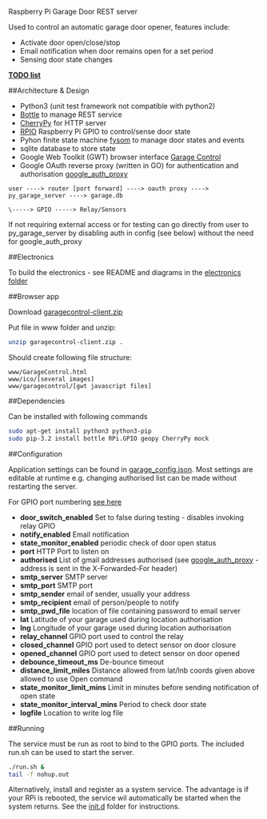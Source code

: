 Raspberry Pi Garage Door REST server

Used to control an automatic garage door opener, features include:

* Activate door open/close/stop
* Email notification when door remains open for a set period
* Sensing door state changes

[**TODO list**](https://gist.github.com/drweaver/8904740)

##Architecture & Design

* Python3 (unit test framework not compatible with python2)
* [Bottle](http://bottlepy.org/) to manage REST service
* [CherryPy](http://www.cherrypy.org) for HTTP server
* [RPIO](https://pypi.python.org/pypi/RPIO) Raspberry Pi GPIO to control/sense door state 
* Pyhon finite state machine [fysom](https://github.com/oxplot/fysom) to manage door states and events
* sqlite database to store state
* Google Web Toolkit (GWT) browser interface [Garage Control](https://github.com/drweaver/gwt_garage_control)
* Google OAuth reverse proxy (written in GO) for authentication and authorisation [google_auth_proxy](https://github.com/drweaver/google_auth_proxy)

```
user ----> router [port forward] ----> oauth proxy ----> py_garage_server ----> garage.db
                                                                        \-----> GPIO -----> Relay/Sensors
```

If not requiring external access or for testing can go directly from 
user to py_garage_server by disabling auth in config (see below) without
the need for google_auth_proxy
																		
##Electronics

To build the electronics - see README and diagrams in the [electronics folder](electronics/README.md)

##Browser app

Download [garagecontrol-client.zip](https://github.com/drweaver/gwt_garage_control/releases/latest)

Put file in www folder and unzip: 
```bash
unzip garagecontrol-client.zip .
```

Should create following file structure:
```
www/GarageControl.html
www/ico/[several images]
www/garagecontrol/[gwt javascript files] 
```

##Dependencies

Can be installed with following commands
```bash
sudo apt-get install python3 python3-pip
sudo pip-3.2 install bottle RPi.GPIO geopy CherryPy mock
```

##Configuration

Application settings can be found in [garage_config.json](garage_config.json).  Most settings are editable at runtime
e.g. changing authorised list can be made without restarting the server.

For GPIO port numbering [see here](http://pi.gadgetoid.com/pinout/gpio)

* **door_switch_enabled** Set to false during testing - disables invoking relay GPIO
* **notify_enabled** Email notification
* **state_monitor_enabled** periodic check of door open status
* **port** HTTP Port to listen on
* **authorised** List of gmail addresses authorised (see [google_auth_proxy](https://github.com/drweaver/google_auth_proxy) - address is sent in the X-Forwarded-For header)
* **smtp_server** SMTP server
* **smtp_port** SMTP port
* **smtp_sender** email of sender, usually your address
* **smtp_recipient** email of person/people to notify 
* **smtp_pwd_file** location of file containing password to email server
* **lat** Latitude of your garage used during location authorisation
* **lng** Longitude of your garage used during location authorisation
* **relay_channel** GPIO port used to control the relay
* **closed_channel** GPIO port used to detect sensor on door closure 
* **opened_channel** GPIO port used to detect sensor on door opened
* **debounce_timeout_ms** De-bounce timeout
* **distance_limit_miles** Distance allowed from lat/lnb coords given above allowed to use Open command
* **state_monitor_limit_mins** Limit in minutes before sending notification of open state
* **state_monitor_interval_mins** Period to check door state
* **logfile** Location to write log file

##Running

The service must be run as root to bind to the GPIO ports.  The included run.sh can be used to start the server.
```bash
./run.sh &
tail -f nohup.out
```

Alternatively, install and register as a system service.  The advantage is if your RPi is rebooted, the service wil automatically be started when the system returns.  See the [init.d](init.d) folder for instructions.

